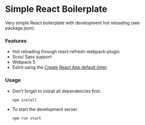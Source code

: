 # Simple React Boilerplate

Very simple React boilerplate with development hot reloading (see package.json).

### Features
- Hot reloading through react-refresh-webpack-plugin
- Scss/ Sass support
- Webpack 5
- Eslint using the [Create React App default linter](https://www.npmjs.com/package/eslint-config-react-app).

### Usage
- Don't forget to install all dependencies first.
    
    `npm install`

- To start the development server

    `npm run start`








